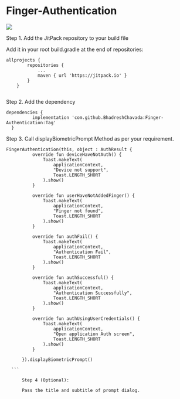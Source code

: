 # Finger-Authentication

[![](https://jitpack.io/v/BhadreshChavada/Finger-Authentication.svg)](https://jitpack.io/#BhadreshChavada/Finger-Authentication)


Step 1. Add the JitPack repository to your build file

Add it in your root build.gradle at the end of repositories:

```
allprojects {
		repositories {
			...
			maven { url 'https://jitpack.io' }
		}
	}
  
  ```
  Step 2. Add the dependency
  
  ```
  dependencies {
	        implementation 'com.github.BhadreshChavada:Finger-Authentication:Tag'
	}
  ```
  
  Step 3. Call displayBiometricPrompt Method as per your requirement.
  
  ```
  FingerAuthentication(this, object : AuthResult {
            override fun deviceHaveNotAuth() {
                Toast.makeText(
                    applicationContext,
                    "Device not support",
                    Toast.LENGTH_SHORT
                ).show()
            }

            override fun userHaveNotAddedFinger() {
                Toast.makeText(
                    applicationContext,
                    "Finger not found",
                    Toast.LENGTH_SHORT
                ).show()
            }

            override fun authFail() {
                Toast.makeText(
                    applicationContext,
                    "Authentication Fail",
                    Toast.LENGTH_SHORT
                ).show()
            }

            override fun authSuccessful() {
                Toast.makeText(
                    applicationContext,
                    "Authentication Successfully",
                    Toast.LENGTH_SHORT
                ).show()
            }

            override fun authUsingUserCredentials() {
                Toast.makeText(
                    applicationContext,
                    "Open application Auth screen",
                    Toast.LENGTH_SHORT
                ).show()
            }

        }).displayBiometricPrompt()
	
	```
        
        Step 4 (Optional):
        
        Pass the title and subtitle of prompt dialog.
        
  
  
